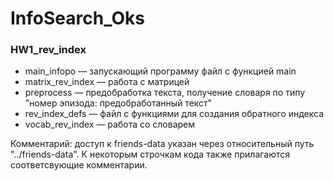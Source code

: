 # InfoSearch_Oks

### HW1_rev_index

- main_infopo — запускающий программу файл с функцией main
- matrix_rev_index — работа с матрицей
- preprocess — предобработка текста, получение словаря по типу "номер эпизода: предобработанный текст"
- rev_index_defs — файл с функциями для создания обратного индекса
- vocab_rev_index — работа со словарем


Комментарий: доступ к friends-data указан через относительный путь "../friends-data". К некоторым строчкам кода также прилагаются соответсвующие комментарии.
